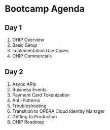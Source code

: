 # Bootcamp Agenda

## Day 1

1. OHIP Overview
2. Basic Setup
3. Implementation Use Cases
4. OHIP Commercials

## Day 2

1. Async APIs
2. Business Events
3. Payment Card Tokenization
4. Anti-Patterns
5. Troubleshooting
6. Transition to OPERA Cloud Identity Manager
7. Getting to Production
8. OHIP Roadmap
